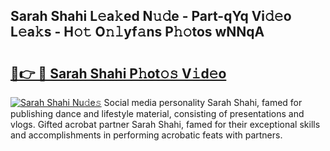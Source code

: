 ## Sarah Shahi L𝚎a𝚔ed N𝚞𝚍e - Part-qYq Vi𝚍𝚎o L𝚎a𝚔s - H𝚘𝚝 O𝚗𝚕yf𝚊ns P𝚑𝚘tos wNNqA

# <h2><a href="http://kfaqus.oniu.top/?m=Sarah+Shahi">🔗👉 🔴 Sarah Shahi P𝚑ot𝚘𝚜 V𝚒d𝚎o</a></h2>

[![Sarah Shahi Nu𝚍e𝚜](https://i.imgur.com/0qMVB7G.gif)](http://kfaqus.oniu.top/?m=Sarah+Shahi)
Social media personality Sarah Shahi, famed for publishing dance and lifestyle material, consisting of presentations and vlogs. Gifted acrobat partner Sarah Shahi, famed for their exceptional skills and accomplishments in performing acrobatic feats with partners.  
